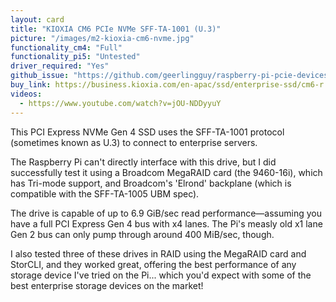 ```yaml
---
layout: card
title: "KIOXIA CM6 PCIe NVMe SFF-TA-1001 (U.3)"
picture: "/images/m2-kioxia-cm6-nvme.jpg"
functionality_cm4: "Full"
functionality_pi5: "Untested"
driver_required: "Yes"
github_issue: "https://github.com/geerlingguy/raspberry-pi-pcie-devices/issues/129"
buy_link: https://business.kioxia.com/en-apac/ssd/enterprise-ssd/cm6-r.html
videos:
  - https://www.youtube.com/watch?v=jOU-NDDyyuY
---
```

This PCI Express NVMe Gen 4 SSD uses the SFF-TA-1001 protocol (sometimes known as U.3) to connect to enterprise servers.

The Raspberry Pi can't directly interface with this drive, but I did successfully test it using a Broadcom MegaRAID card (the 9460-16i), which has Tri-mode support, and Broadcom's 'Elrond' backplane (which is compatible with the SFF-TA-1005 UBM spec).

The drive is capable of up to 6.9 GiB/sec read performance—assuming you have a full PCI Express Gen 4 bus with x4 lanes. The Pi's measly old x1 lane Gen 2 bus can only pump through around 400 MiB/sec, though.

I also tested three of these drives in RAID using the MegaRAID card and StorCLI, and they worked great, offering the best performance of any storage device I've tried on the Pi... which you'd expect with some of the best enterprise storage devices on the market!
